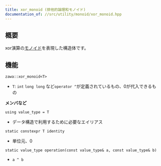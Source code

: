 ```yaml
---
title: xor_monoid (排他的論理和モノイド)
documentation_of: //src/utility/monoid/xor_monoid.hpp
---
```


## 概要

xor演算の[モノイド](https://ja.wikipedia.org/wiki/%E3%83%A2%E3%83%8E%E3%82%A4%E3%83%89)を表現した構造体です。

## 機能

`zawa::xor_monoid<T>`
- `T`: `int` `long long` など`operator ^`が定義されているもの、0が代入できるもの

**メンバなど**

`using value_type = T`
- データ構造で利用するために必要なエイリアス

`static constexpr T identity`
- 単位元、0

`static value_type operation(const value_type& a, const value_type& b)`
- `a ^ b`
